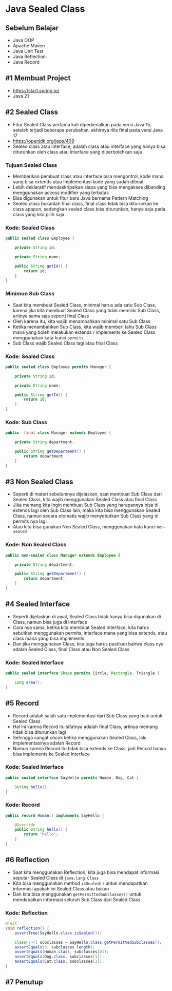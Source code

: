 # Java Sealed Class

## Sebelum Belajar

- Java OOP
- Apache Maven
- Java Unit Test
- Java Reflection
- Java Record

## #1 Membuat Project

- <https://start.spring.io/>
- Java 21

## #2 Sealed Class

- Fitur Sealed Class pertama kali diperkenalkan pada versi Java 15, setelah terjadi beberapa perubahan, akhirnya rilis final pada versi Java 17
- <https://openjdk.org/jeps/409>
- Sealed class atau interface, adalah class atau interface yang hanya bisa diturunkan oleh class atau interface yang diperbolehkan saja

### Tujuan Sealed Class

- Memberikan pembuat class atau interface bisa mengontrol, kode mana yang bisa extends atau implementasi kode yang sudah dibuat
- Lebih deklaratif mendeskripsikan siapa yang bisa mengakses dibanding menggunakan access modifier yang terbatas
- Bisa digunakan untuk fitur baru Java bernama Pattern Matching
- Sealed class bukanlah final class, final class tidak bisa diturunkan ke class apapun, sedangkan sealed class bisa diturunkan, hanya saja pada class yang kita pilih saja

### Kode: Sealed Class

```java
public sealed class Employee {

	private String id;

	private String name;

	public String getId() {
		return id;
	}
}
```

### Minimun Sub Class

- Saat kita membuat Sealed Class, minimal harus ada satu Sub Class, karena jika kita membuat Sealed Class yang tidak memiliki Sub Class, artinya sama saja seperti final Class
- Oleh karena itu, kita wajib menambahkan minimal satu Sub Class
- Ketika menambahkan Sub Class, kita wajib memberi tahu Sub Class mana yang boleh melakukan extends / implements ke Sealed Class menggunakan kata kunci `permits`
- Sub Class wajib Sealed Class lagi atau final Class

### Kode: Sealed Class

```java
public sealed class Employee permits Manager {

	private String id;

	private String name;

	public String getId() {
		return id;
	}
}
```

### Kode: Sub Class

```java
public  final class Manager extends Employee {

	private String department;

	public String getDepartment() {
		return department;
	}
}
```

## #3 Non Sealed Class

- Seperti di materi sebelumnya dijelaskan, saat membuat Sub Class dari Sealed Class, kita wajib menggunakan Sealed Class atau final Class
- Jika memang kita ingin membuat Sub Class yang harapannya bisa di extends lagi oleh Sub Class lain, maka kita bisa menggunakan Sealed Class, namun secara otomatis wajib menyebutkan Sub Class yang di permits nya lagi
- Atau kita bisa gunakan Non Sealed Class, menggunakan kata kunci `non-sealed`

### Kode: Non Sealed Class

```java
public non-sealed class Manager extends Employee {

	private String department;

	public String getDepartment() {
		return department;
	}
}
```

## #4 Sealed Interface

- Seperti dijelaskan di awal, Sealed Class tidak hanya bisa digunakan di Class, namun bisa juga di Interface
- Cara nya sama, ketika kita membuat Sealed Interface, kita harus sebutkan menggunakan permits, interface mana yang bisa extends, atau class mana yang bisa implements
- Dan jika menggunakan Class, kita juga harus pastikan bahwa class nya adalah Sealed Class, final Class atau Non Sealed Class

### Kode: Sealed Interface

```java
public sealed interface Shape permits Circle, Rectangle, Triangle {

	Long area();
}
```

## #5 Record

- Record adalah salah satu implementasi dari Sub Class yang baik untuk Sealed Class
- Hal ini karena Record itu sifatnya adalah final Class, artinya memang tidak bisa diturunkan lagi
- Sehingga sangat cocok ketika menggunakan Sealed Class, lalu implementasinya adalah Record
- Namun karena Record itu tidak bisa extends ke Class, jadi Record hanya bisa implements ke Sealed Interface

### Kode: Sealed Interface

```java
public sealed interface SayHello permits Human, Dog, Cat {

	String hello();
}
```

### Kode: Record

```java
public record Human() implements SayHello {

	@Override
	public String hello() {
		return "hello";
	}
}
```

## #6 Reflection

- Saat kita menggunakan Reflection, kita juga bisa mendapat informasi seputar Sealed Class di `java.lang.Class`
- Kita bisa menggunakan method `isSealed()` untuk mendapatkan informasi apakah ini Sealed Class atau bukan
- Dan kita bisa menggunakan `getPermittedSubclasses()` untuk mendapatkan informasi seluruh Sub Class dari Sealed Class

### Kode: Reflection

```java
@Test
void reflection() {
	assertTrue(SayHello.class.isSealed());

	Class<?>[] subclasses = SayHello.class.getPermittedSubclasses();
	assertEquals(3, subclasses.length);
	assertEquals(Human.class, subclasses[0]);
	assertEquals(Dog.class, subclasses[1]);
	assertEquals(Cat.class, subclasses[2]);
}
```

## #7 Penutup
